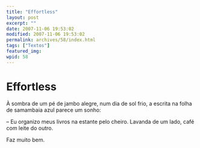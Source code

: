 ```yaml
---
title: "Effortless"
layout: post
excerpt: ""
date: 2007-11-06 19:53:02
modified: 2007-11-06 19:53:02
permalink: archives/58/index.html
tags: ["Textos"]
featured_img: 
wpid: 58
---
```


# Effortless

À sombra de um pé de jambo alegre, num dia de sol frio, a escrita na folha de samambaia azul parece um sonho:

– Eu organizo meus livros na estante pelo cheiro. Lavanda de um lado, café com leite do outro.

Faz muito bem.